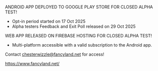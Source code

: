 ANDROID APP DEPLOYED TO GOOGLE PLAY STORE FOR CLOSED ALPHA TEST!
* Opt-in period started on 17 Oct 2025
* Alpha testers Feedback and Exit Poll released on 29 Oct 2025

WEB APP RELEASED ON FIREBASE HOSTING FOR CLOSED ALPHA TEST!
* Multi-platform accessible with a valid subscription to the Android app.

Contact chesterwizzle@fancyland.net for access!

https://www.fancyland.net/

